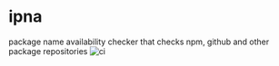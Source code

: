 # ipna
package name availability checker that checks npm, github and other package repositories
![ci](https://github.com/laureanray/ipna/workflows/.github/workflows/ci/badge.svg)
